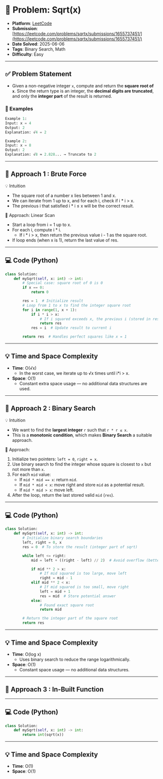 # 🧲 Problem: Sqrt(x)

- **Platform**: [LeetCode](https://leetcode.com/problems/sqrtx/description/)
- **Submission**: [https://leetcode.com/problems/sqrtx/submissions/1655737451/](https://leetcode.com/problems/sqrtx/submissions/1655737451/)
- **Date Solved**: 2025-06-06
- **Tags**: Binary Search, Math
- **Difficulty**: Easy

---

## ✅ Problem Statement
- Given a non-negative integer `x`, compute and return the **square root of `x`**. Since the return type is an integer, the **decimal digits are truncated**, and only the **integer part** of the result is returned.

### 🌰 Examples
```python
Example 1:
Input: x = 4
Output: 2
Explanation: √4 = 2

Example 2:
Input: x = 8
Output: 2
Explanation: √8 ≈ 2.828... → Truncate to 2
```

---

## 🚀 Approach 1 : Brute Force
💡 Intuition
- The square root of a number x lies between 1 and x.
- We can iterate from 1 up to x, and for each i, check if i * i > x.
- The previous i that satisfied i * i ≤ x will be the correct result.

🚶 Approach: Linear Scan
- Start a loop from i = 1 up to x.
- For each i, compute i * i.
    - If i * i > x, then return the previous value i - 1 as the square root.
- If loop ends (when x is 1), return the last value of res.
---

## 💻 Code (Python)

```python
class Solution:
    def mySqrt(self, x: int) -> int:
        # Special case: square root of 0 is 0
        if x == 0:
            return 0

        res = 1  # Initialize result
        # Loop from 1 to x to find the integer square root
        for i in range(1, x + 1):
            if i * i > x:
                # If i squared exceeds x, the previous i (stored in res) is the answer
                return res
            res = i  # Update result to current i

        return res  # Handles perfect squares like x = 1

```

---

## 💡 Time and Space Complexity
- **Time**: O(√x)
    - In the worst case, we iterate up to √x times until i*i > x.
- **Space**: O(1)
    - Constant extra space usage — no additional data structures are used.

---
## 🚀 Approach 2 :  Binary Search
💡 Intuition
- We want to find the **largest integer** `r` such that `r * r ≤ x`.  
- This is a **monotonic condition**, which makes **Binary Search** a suitable approach.

🧠 Approach:
1. Initialize two pointers: `left = 0`, `right = x`.
2. Use binary search to find the integer whose square is closest to `x` but not more than `x`.
3. For each `mid` value:
   - If `mid * mid == x`: return `mid`.
   - If `mid * mid < x`: move right and store `mid` as a potential result.
   - If `mid * mid > x`: move left.
4. After the loop, return the last stored valid `mid` (`res`).

---

## 💻 Code (Python)

```python
class Solution:
    def mySqrt(self, x: int) -> int:
        # Initialize binary search boundaries
        left, right = 0, x
        res = 0  # To store the result (integer part of sqrt)

        while left <= right:
            mid = left + ((right - left) // 2)  # Avoid overflow (better than (left + right)//2)

            if mid ** 2 > x:
                # If mid squared is too large, move left
                right = mid - 1
            elif mid ** 2 < x:
                # If mid squared is too small, move right
                left = mid + 1
                res = mid  # Store potential answer
            else:
                # Found exact square root
                return mid

        # Return the integer part of the square root
        return res

```

---

## 💡 Time and Space Complexity
- **Time**: O(log x)
    - Uses binary search to reduce the range logarithmically.
- **Space**: O(1)
    - Constant space usage — no additional data structures.

---
## 🚀 Approach 3 : In-Built Function

---

## 💻 Code (Python)

```python
class Solution:
    def mySqrt(self, x: int) -> int:
        return int(sqrt(x))
```

---

## 💡 Time and Space Complexity
- **Time**: O(1)
- **Space**: O(1)
